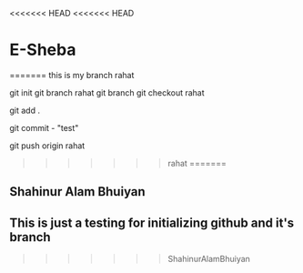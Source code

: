 <<<<<<< HEAD
<<<<<<< HEAD
# E-Sheba
=======
this is  my branch rahat

git init 
git branch rahat
git branch
git checkout rahat

git add .

git commit - "test"

git push origin rahat
>>>>>>> rahat
=======

## Shahinur Alam Bhuiyan
## This is just a testing for initializing github and it's branch
>>>>>>> ShahinurAlamBhuiyan
